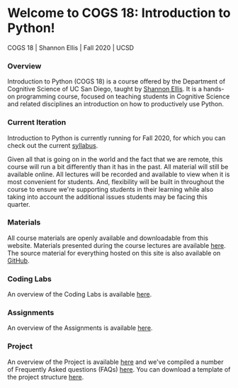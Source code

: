# Welcome to COGS 18: Introduction to Python!

COGS 18 | Shannon Ellis | Fall 2020 | UCSD

### Overview

Introduction to Python (COGS 18) is a course offered by the Department of Cognitive Science of UC San Diego, taught by [Shannon Ellis](http://shanellis.com). It is a hands-on programming course, focused on teaching students in Cognitive Science and related disciplines an introduction on how to productively use Python.

### Current Iteration

Introduction to Python is currently running for Fall 2020, for which you can check out the current [syllabus](assets/intro/syllabus). 

Given all that is going on in the world and the fact that we are remote, this course will run a bit differently than it has in the past. All material will still be available online. All lectures will be recorded and available to view when it is most convenient for students. And, flexibility will be built in throughout the course to ensure we're supporting students in their learning while also taking into account the additional issues students may be facing this quarter.


### Materials

All course materials are openly available and downloadable from this website. Materials presented during the course lectures are available [here](materials/00-Introduction). The source material for everything hosted on this site is also available on [GitHub](https://github.com/COGS18).


### Coding Labs

An overview of the Coding Labs is available [here](assets/intro/labs/overview).


### Assignments

An overview of the Assignments is available [here](assets/intro/assignments/overview).

### Project

An overview of the Project is available [here](assets/intro/projects/overview) and we've compiled a number of Frequently Asked questions (FAQs) [here](assets/intro/projects/faq). You can download a template of the project structure [here](assets/intro/projects/ProjectTemplate.zip).